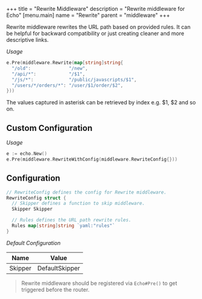 +++
title = "Rewrite Middleware"
description = "Rewrite middleware for Echo"
[menu.main]
  name = "Rewrite"
  parent = "middleware"
+++

Rewrite middleware rewrites the URL path based on provided rules. It can be helpful for backward compatibility or just creating cleaner and more descriptive links.

*Usage*

```go
e.Pre(middleware.Rewrite(map[string]string{
  "/old":              "/new",
  "/api/*":            "/$1",
  "/js/*":             "/public/javascripts/$1",
  "/users/*/orders/*": "/user/$1/order/$2",
}))
```

The values captured in asterisk can be retrieved by index e.g. $1, $2 and so on.

## Custom Configuration

*Usage*

```go
e := echo.New()
e.Pre(middleware.RewriteWithConfig(middleware.RewriteConfig{}))
```

## Configuration

```go
// RewriteConfig defines the config for Rewrite middleware.
RewriteConfig struct {
  // Skipper defines a function to skip middleware.
  Skipper Skipper

  // Rules defines the URL path rewrite rules.
  Rules map[string]string `yaml:"rules"`
}
```

*Default Configuration*

Name | Value
---- | -----
Skipper | DefaultSkipper

> Rewrite middleware should be registered via `Echo#Pre()` to get triggered before the router.

